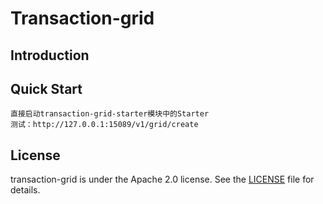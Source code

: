 Transaction-grid
===


## Introduction


## Quick Start
    
    直接启动transaction-grid-starter模块中的Starter
    测试：http://127.0.0.1:15089/v1/grid/create

## License

transaction-grid is under the Apache 2.0 license. See the [LICENSE](./LICENSE) file for details.

